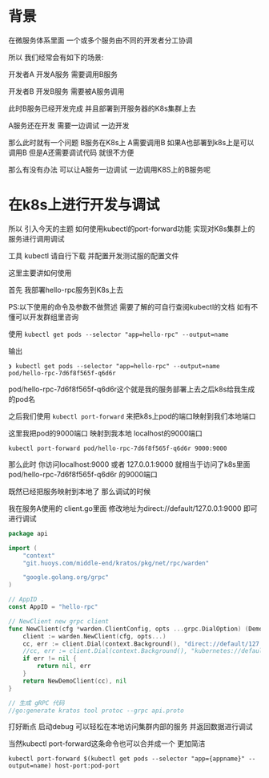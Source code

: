 # 背景
在微服务体系里面 一个或多个服务由不同的开发者分工协调

所以 我们经常会有如下的场景:

开发者A 开发A服务 需要调用B服务

开发者B 开发B服务 需要被A服务调用

此时B服务已经开发完成 并且部署到开服务器的K8s集群上去

A服务还在开发 需要一边调试 一边开发

那么此时就有一个问题 B服务在K8s上 A需要调用B 如果A也部署到k8s上是可以调用B 但是A还需要调试代码 就很不方便

那么有没有办法 可以让A服务一边调试 一边调用K8S上的B服务呢

# 在k8s上进行开发与调试
所以 引入今天的主题 如何使用kubectl的port-forward功能 实现对K8s集群上的服务进行调用调试

工具 kubectl 请自行下载 并配置开发测试服的配置文件

这里主要讲如何使用

首先 我部署hello-rpc服务到K8s上去

PS:以下使用的命令及参数不做赘述 需要了解的可自行查阅kubectl的文档 如有不懂可以开发群组里咨询

使用 ```kubectl get pods --selector "app=hello-rpc" --output=name```

输出 
```
❯ kubectl get pods --selector "app=hello-rpc" --output=name
pod/hello-rpc-7d6f8f565f-q6d6r
```

pod/hello-rpc-7d6f8f565f-q6d6r这个就是我的服务部署上去之后k8s给我生成的pod名

之后我们使用 ```kubectl port-forward``` 来把k8s上pod的端口映射到我们本地端口

这里我把pod的9000端口 映射到我本地 localhost的9000端口

```kubectl port-forward pod/hello-rpc-7d6f8f565f-q6d6r 9000:9000```

那么此时 你访问localhost:9000 或者 127.0.0.1:9000 就相当于访问了k8s里面 pod/hello-rpc-7d6f8f565f-q6d6r 的9000端口

既然已经把服务映射到本地了 那么调试的时候 

我在服务A使用的 client.go里面 修改地址为direct://default/127.0.0.1:9000 即可进行调试

```go
package api

import (
	"context"
	"git.huoys.com/middle-end/kratos/pkg/net/rpc/warden"

	"google.golang.org/grpc"
)

// AppID .
const AppID = "hello-rpc"

// NewClient new grpc client
func NewClient(cfg *warden.ClientConfig, opts ...grpc.DialOption) (DemoClient, error) {
	client := warden.NewClient(cfg, opts...)
	cc, err := client.Dial(context.Background(), "direct://default/127.0.0.1:9000")
	//cc, err := client.Dial(context.Background(), "kubernetes://default/hello-rpc:rpc")
	if err != nil {
		return nil, err
	}
	return NewDemoClient(cc), nil
}

// 生成 gRPC 代码
//go:generate kratos tool protoc --grpc api.proto

```

打好断点 启动debug 可以轻松在本地访问集群内部的服务 并返回数据进行调试


当然kubectl port-forward这条命令也可以合并成一个 更加简洁

```
kubectl port-forward $(kubectl get pods --selector "app={appname}" --output=name) host-port:pod-port
```